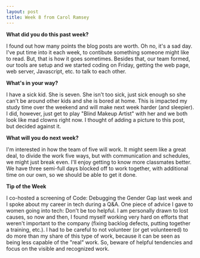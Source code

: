 ```yaml
---
layout: post
title: Week 8 from Carol Ramsey
---
```


**What did you do this past week?**

I found out how many points the blog posts are worth. Oh no, it's a sad day. I've put time into it each week, to contibute something someone might like to read. But, that is how it goes sometimes. Besides that, our team formed, our tools are setup and we started coding on Friday, getting the web page, web server, Javascript, etc. to talk to each other. 

**What's in your way?**

I have a sick kid. She is seven. She isn't too sick, just sick enough so she can't be around other kids and she is bored at home. This is impacted my study time over the weekend and will make next week harder (and sleepier). I did, however, just get to play "Blind Makeup Artist" with her and we both look like mad clowns right now. I thought of adding a picture to this post, but decided against it. 

**What will you do next week?** 

I'm interested in how the team of five will work. It might seem like a great deal, to divide the work five ways, but with communication and schedules, we might just break even. I'll enjoy getting to know more classmates better. We have three semi-full days blocked off to work together, with additional time on our own, so we should be able to get it done. 

**Tip of the Week**

I co-hosted a screening of Code: Debugging the Gender Gap last week and I spoke about my career in tech during a Q&A. One piece of advice I gave to women going into tech: Don't be too helpful. I am personally drawn to lost causes, so now and then, I found myself working very hard on efforts that weren't important to the company (fixing backlog defects, putting together a training, etc.). I had to be careful to not volunteer (or get volunteered) to do more than my share of this type of work, because it can be seen as being less capable of the "real" work. So, beware of helpful tendencies and focus on the visible and recognized work. 



